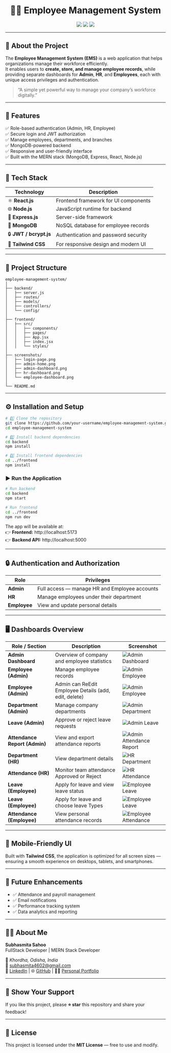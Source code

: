 <h1 align="center">🧑‍💼 Employee Management System</h1>

<p align="center">
  <img src="https://img.shields.io/badge/Built%20With-React%20%7C%20Node.js%20%7C%20Express%20%7C%20MongoDB-blue?style=for-the-badge" />
  <img src="https://img.shields.io/badge/Responsive-Design-success?style=for-the-badge" />
  <img src="https://img.shields.io/badge/Role%20Based-Authentication-orange?style=for-the-badge" />
</p>

---

## 🧩 About the Project

The **Employee Management System (EMS)** is a web application that helps organizations manage their workforce efficiently.  
It enables users to **create, store, and manage employee records**, while providing separate dashboards for **Admin**, **HR**, and **Employees**, each with unique access privileges and authentication.

> “A simple yet powerful way to manage your company’s workforce digitally.”

---

## 🌈 Features

✅ Role-based authentication (Admin, HR, Employee)  
✅ Secure login and JWT authorization  
✅ Manage employees, departments, and branches  
✅ MongoDB-powered backend  
✅ Responsive and user-friendly interface  
✅ Built with the MERN stack (MongoDB, Express, React, Node.js)

---

## 🧠 Tech Stack

| Technology | Description |
|-------------|-------------|
| ⚛️ **React.js** | Frontend framework for UI components |
| 🌐 **Node.js** | JavaScript runtime for backend |
| 🚀 **Express.js** | Server-side framework |
| 🧱 **MongoDB** | NoSQL database for employee records |
| 🔒 **JWT / bcrypt.js** | Authentication and password security |
| 🎨 **Tailwind CSS** | For responsive design and modern UI |

---
## 📂 Project Structure

```
employee-management-system/
│
├── backend/
│   ├── server.js
│   ├── routes/
│   ├── models/
│   ├── controllers/
│   └── config/
│
├── frontend/
│   ├── src/
│   │   ├── components/
│   │   ├── pages/
│   │   ├── App.jsx
│   │   ├── index.jsx
│   │   └── styles/
│
├── screenshots/
│   ├── login-page.png
│   ├── admin-home.png
│   ├── admin-dashboard.png
│   ├── hr-dashboard.png
│   └── employee-dashboard.png
│
└── README.md
```

---

## ⚙️ Installation and Setup

```bash
# 1️⃣ Clone the repository
git clone https://github.com/your-username/employee-management-system.git
cd employee-management-system

# 2️⃣ Install backend dependencies
cd backend
npm install

# 3️⃣ Install frontend dependencies
cd ../frontend
npm install
```


### ▶️ Run the Application

```bash
# Run backend
cd backend
npm start

# Run frontend
cd ../frontend
npm run dev
```

The app will be available at:  
👉 **Frontend:** http://localhost:5173  
👉 **Backend API:** http://localhost:5000  

---

## 🔒 Authentication and Authorization

| Role | Privileges |
|------|-------------|
| **Admin** | Full access — manage HR and Employee accounts |
| **HR** | Manage employees under their department |
| **Employee** | View and update personal details |

---

## 🖥️ Dashboards Overview

| Role / Section | Description | Screenshot |
|----------------|-------------|------------|
| **Admin Dashboard** | Overview of company and employee statistics | ![Admin Dashboard](./public/Admin-Dashboard.png) |
| **Employee (Admin)** | Manage employee records | ![Admin Employee](./public/Admin-em.png) |
| **Employee (Admin)** | Admin can ReEdit Employee Details (add, edit, delete) | ![Admin Employee](./public/Admin-ems.png) |
| **Department (Admin)** | Manage company departments | ![Admin Department](./public/Admin-D.png) |
| **Leave (Admin)** | Approve or reject leave requests | ![Admin Leave](./public/Admin-leave.png) |
| **Attendance Report (Admin)** | View and export attendance reports | ![Admin Attendance Report](./public/Admin-ar.png) |
| **Department (HR)** | View department details | ![HR Department](./public/Hr-edm.png) |
| **Attendance (HR)** | Monitor team attendance Approved or Reject | ![HR Attendance](./public/Hr-Ar.png) |
| **Leave (Employee)** | Apply for leave and view leave status | ![Employee Leave](./public/employee-leaves.png) |
| **Leave (Employee)** | Apply for leave and choose leave Types | ![Employee Leave](./public/employee-leave.png) |
| **Attendance (Employee)** | View personal attendance records | ![Employee Attendance](./public/employee-Attendance.png) |


---

## 📱 Mobile-Friendly UI

Built with **Tailwind CSS**, the application is optimized for all screen sizes — ensuring a smooth experience on desktops, tablets, and smartphones.

---

## 🧾 Future Enhancements

- ✅ Attendance and payroll management  
- ✅ Email notifications  
- ✅ Performance tracking system  
- ✅ Data analytics and reporting  

---

## 🙋‍♀️ About Me

**Subhasmita Sahoo**  
FullStack Developer | MERN Stack Developer  

📍 *Khordha, Odisha, India*  
📧 [subhasmita4602@gmail.com](mailto:subhasmita4602@gmail.com)  
💼 [LinkedIn](https://www.linkedin.com/in/subhasmita-sahoo-puja) | 🌐 [GitHub](https://github.com/subhasmita-puja) | 🙋‍♀️ [Personal Portfolio](portfolio-iota-topaz-92.vercel.app/)

---

## 🌟 Show Your Support

If you like this project, please **⭐ star** this repository and share your feedback!

---

## 📜 License

This project is licensed under the **MIT License** — free to use and modify.
